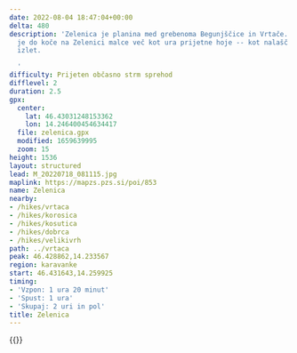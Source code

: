 ```yaml
---
date: 2022-08-04 18:47:04+00:00
delta: 480
description: 'Zelenica je planina med grebenoma Begunjščice in Vrtače. Z Ljubelja
  je do koče na Zelenici malce več kot ura prijetne hoje -- kot nalašč za družinski
  izlet.

  '
difficulty: Prijeten občasno strm sprehod
difflevel: 2
duration: 2.5
gpx:
  center:
    lat: 46.43031248153362
    lon: 14.246400454634417
  file: zelenica.gpx
  modified: 1659639995
  zoom: 15
height: 1536
layout: structured
lead: M_20220718_081115.jpg
maplink: https://mapzs.pzs.si/poi/853
name: Zelenica
nearby:
- /hikes/vrtaca
- /hikes/korosica
- /hikes/kosutica
- /hikes/dobrca
- /hikes/velikivrh
path: ../vrtaca
peak: 46.428862,14.233567
region: karavanke
start: 46.431643,14.259925
timing:
- 'Vzpon: 1 ura 20 minut'
- 'Spust: 1 ura'
- 'Skupaj: 2 uri in pol'
title: Zelenica
---
```

{{<hike-details description="yes">}}
